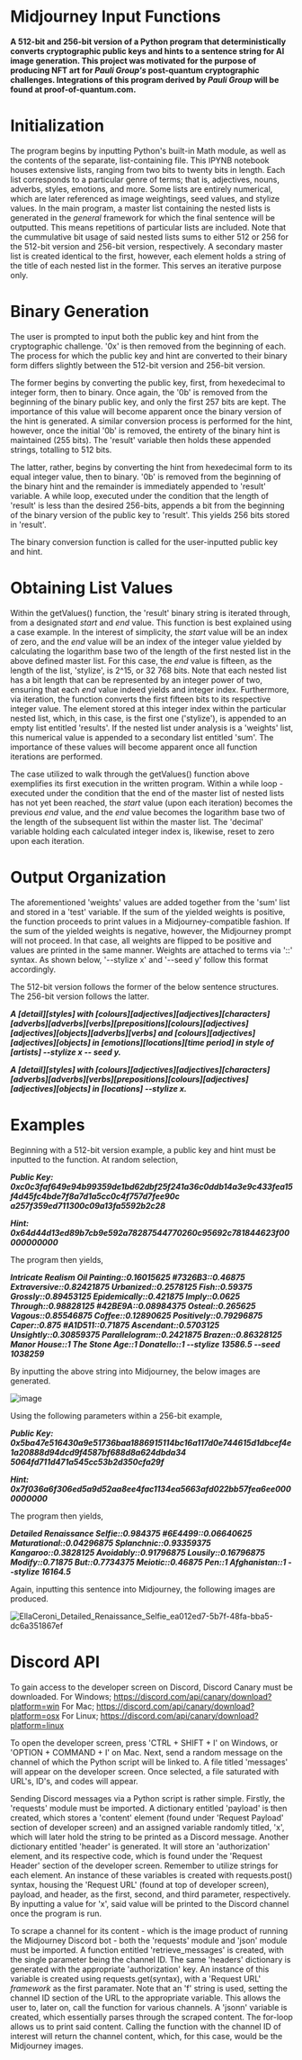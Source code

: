 # Midjourney Input Functions
__A 512-bit and 256-bit version of a Python program that deterministically converts cryptographic public keys and hints to a sentence string for AI image generation. This project was motivated for the purpose of producing NFT art for _Pauli Group's_ post-quantum cryptographic challenges. Integrations of this program derived by _Pauli Group_ will be found at proof-of-quantum.com.__

# Initialization
The program begins by inputting Python's built-in Math module, as well as the contents of the separate, list-containing file. This IPYNB notebook houses extensive lists, ranging from two bits to twenty bits in length. Each list corresponds to a particular genre of terms; that is, adjectives, nouns, adverbs, styles, emotions, and more. Some lists are entirely numerical, which are later referenced as image weightings, seed values, and stylize values. In the main program, a master list containing the nested lists is generated in the _general_ framework for which the final sentence will be outputted. This means repetitions of particular lists are included. Note that the cummulative bit usage of said nested lists sums to either 512 or 256 for the 512-bit version and 256-bit version, respectively. A secondary master list is created identical to the first, however, each element holds a string of the title of each nested list in the former. This serves an iterative purpose only.

# Binary Generation
The user is prompted to input both the public key and hint from the cryptographic challenge. '0x' is then removed from the beginning of each. The process for which the public key and hint are converted to their binary form differs slightly between the 512-bit version and 256-bit version. 

The former begins by converting the public key, first, from hexedecimal to integer form, then to binary. Once again, the '0b' is removed from the beginning of the binary public key, and only the first 257 bits are kept. The importance of this value will become apparent once the binary version of the hint is generated. A similar conversion process is performed for the hint, however, once the initial '0b' is removed, the entirety of the binary hint is maintained (255 bits). The 'result' variable then holds these appended strings, totalling to 512 bits. 

The latter, rather, begins by converting the hint from hexedecimal form to its equal integer value, then to binary. '0b' is removed from the beginning of the binary hint and the remainder is immediately appended to 'result' variable. A while loop, executed under the condition that the length of 'result' is less than the desired 256-bits, appends a bit from the beginning of the binary version of the public key to 'result'. This yields 256 bits stored in 'result'. 

The binary conversion function is called for the user-inputted public key and hint. 

# Obtaining List Values 
Within the getValues() function, the 'result' binary string is iterated through, from a designated _start_ and _end_ value. This function is best explained using a case example. In the interest of simplicity, the _start_ value will be an index of zero, and the _end_ value will be an index of the integer value yielded by calculating the logarithm base two of the length of the first nested list in the above defined master list. For this case, the _end_ value is fifteen, as the length of the list, 'stylize', is 2^15, or 32 768 bits. Note that each nested list has a bit length that can be represented by an integer power of two, ensuring that each _end_ value indeed yields and integer index. Furthermore, via iteration, the function converts the first fifteen bits to its respective integer value. The element stored at this integer index within the particular nested list, which, in this case, is the first one ('stylize'), is appended to an empty list entitled 'results'. If the nested list under analysis is a 'weights' list, this numerical value is appended to a secondary list entitled 'sum'. The importance of these values will become apparent once all function iterations are performed.

The case utilized to walk through the getValues() function above exemplifies its first execution in the written program. Within a while loop - executed under the condition that the end of the master list of nested lists has not yet been reached, the _start_ value (upon each iteration) becomes the previous _end_ value, and the _end_ value becomes the logarithm base two of the length of the subsequent list within the master list. The 'decimal' variable holding each calculated integer index is, likewise, reset to zero upon each iteration. 

# Output Organization
The aforementioned 'weights' values are added together from the 'sum' list and stored in a 'test' variable. If the sum of the yielded weights is positive, the function proceeds to print values in a Midjourney-compatible fashion. If the sum of the yielded weights is negative, however, the Midjourney prompt will not proceed. In that case, all weights are flipped to be positive and values are printed in the same manner. Weights are attached to terms via '::' syntax. As shown below, '--stylize x' and '--seed y' follow this format accordingly.

The 512-bit version follows the former of the below sentence structures. The 256-bit version follows the latter.

___A [detail][styles] with [colours][adjectives][adjectives][characters][adverbs][adverbs][verbs][prepositions][colours][adjectives][adjectives][objects][adverbs][verbs] and [colours][adjectives][adjectives][objects] in [emotions][locations][time period] in style of [artists] --stylize x -- seed y.___

___A [detail][styles] with [colours][adjectives][adjectives][characters][adverbs][adverbs][verbs][prepositions][colours][adjectives][adjectives][objects] in [locations] --stylize x.___

# Examples
Beginning with a 512-bit version example, a public key and hint must be inputted to the function. At random selection,

___Public Key: 0xc0c3faf649e94b99359de1bd62dbf25f241a36c0ddb14a3e9c433fea15f4d45fc4bde7f8a7d1a5cc0c4f757d7fee90c
a257f359ed711300c09a13fa5592b2c28___

___Hint: 0x64d44d13ed89b7cb9e592a78287544770260c95692c781844623f00000000000___

The program then yields, 

___Intricate Realism Oil Painting::0.16015625 #7326B3::0.46875 Extraversive::0.82421875 Urbanized::0.2578125 Fish::0.59375 Grossly::0.89453125 Epidemically::0.421875 Imply::0.0625 Through::0.98828125 #42BE9A::0.08984375 Osteal::0.265625 Vagous::0.85546875 Coffee::0.12890625 Positively::0.79296875 Caper::0.875 #A1D511::0.71875 Ascendant::0.5703125 Unsightly::0.30859375 Parallelogram::0.2421875 Brazen::0.86328125 Manor House::1 The Stone Age::1 Donatello::1 --stylize 13586.5 --seed 1038259___

By inputting the above string into Midjourney, the below images are generated.

![image](https://user-images.githubusercontent.com/94141481/185480199-788d68e5-3adb-4b85-b8ac-6fb1bdd5b10e.png)

Using the following parameters within a 256-bit example,

___Public Key: 0x5ba47e516430a9e51736baa1886915114bc16a117d0e744615d1dbcef4e1a20888d94dcd9f4587bf688d8a624dbda34
5064fd711d471a545cc53b2d350cfa29f___

___Hint: 0x7f036a6f306ed5a9d52aa8ee4fac1134ea5663afd022bb57fea6ee0000000000___

The program then yields,

___Detailed Renaissance Selfie::0.984375 #6E4499::0.06640625 Maturational::0.04296875 Splanchnic::0.93359375 Kangaroo::0.3828125 Avoidably::0.91796875 Lousily::0.16796875 Modify::0.71875 But::0.7734375 Meiotic::0.46875 Pen::1 Afghanistan::1 --stylize 16164.5___

Again, inputting this sentence into Midjourney, the following images are produced.

![EllaCeroni_Detailed_Renaissance_Selfie_ea012ed7-5b7f-48fa-bba5-dc6a351867ef](https://user-images.githubusercontent.com/94141481/185631885-62d011a1-909a-4a5f-9545-416efb921ac3.png)

# Discord API

To gain access to the developer screen on Discord, Discord Canary must be downloaded. 
For Windows;  https://discord.com/api/canary/download?platform=win
For Mac; https://discord.com/api/canary/download?platform=osx
For Linux;  https://discord.com/api/canary/download?platform=linux

To open the developer screen, press 'CTRL + SHIFT + I' on Windows, or 'OPTION + COMMAND + I' on Mac. Next, send a random message on the channel of which the Python script will be linked to. A file titled 'messages' will appear on the developer screen. Once selected, a file saturated with URL's, ID's, and codes will appear.

Sending Discord messages via a Python script is rather simple. Firstly, the 'requests' module must be imported. A dictionary entitled 'payload' is then created, which stores a 'content' element (found under 'Request Payload' section of developer screen) and an assigned variable randomly titled, 'x', which will later hold the string to be printed as a Discord message. Another dictionary entitled 'header' is generated. It will store an 'authorization' element, and its respective code, which is found under the 'Request Header' section of the developer screen. Remember to utilize strings for each element. An instance of these variables is created with requests.post() syntax, housing the 'Request URL' (found at top of developer screen), payload, and header, as the first, second, and third parameter, respectively. By inputting a value for 'x', said value will be printed to the Discord channel once the program is run.

To scrape a channel for its content - which is the image product of running the Midjourney Discord bot - both the 'requests' module and 'json' module must be imported. A function entitled 'retrieve_messages' is created, with the single parameter being the channel ID. The same 'headers' dictionary is generated with the appropriate 'authorization' key. An instance of this variable is created using requests.get(syntax), with a 'Request URL' _framework_ as the first paramater. Note that an 'f' string is used, setting the channel ID section of the URL to the appropriate variable. This allows the user to, later on, call the function for various channels. A 'jsonn' variable is created, which essentially parses through the scraped content. The for-loop allows us to print said content. Calling the function with the channel ID of interest will return the channel content, which, for this case, would be the Midjourney images. 

